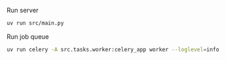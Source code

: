 Run server
```bash
uv run src/main.py
```


Run job queue
```bash
uv run celery -A src.tasks.worker:celery_app worker --loglevel=info
```
